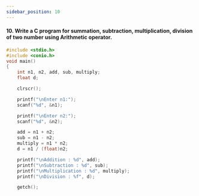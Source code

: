 ```yaml
---
sidebar_position: 10
---
```


#### 10. Write a C program for summation, subtraction, multiplication, division of two number using Arithmetic operator.

```c
#include <stdio.h>
#include <conio.h>
void main()
{
    int n1, n2, add, sub, multiply;
    float d;

    clrscr();

    printf("\nEnter n1:");
    scanf("%d", &n1);

    printf("\nEnter n2:");
    scanf("%d", &n2);

    add = n1 + n2;
    sub = n1 - n2;
    multiply = n1 * n2;
    d = n1 / (float)n2;

    printf("\nAddition : %d", add);
    printf("\nSubtraction : %d", sub);
    printf("\nMultiplication : %d", multiply);
    printf("\nDivision : %f", d);

    getch();
```

<!-- ### Output -->

<!-- ![d](outputs\Practical-10.c.jpg) -->
